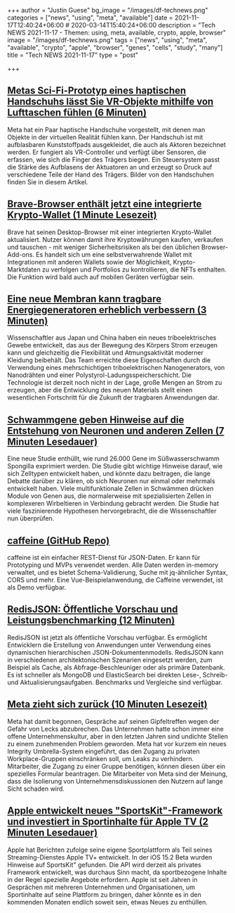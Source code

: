 +++
author = "Justin Guese"
bg_image = "/images/df-technews.png"
categories = ["news", "using", "meta", "available"]
date = 2021-11-17T12:40:24+06:00 # 2020-03-14T15:40:24+06:00
description = "Tech NEWS 2021-11-17 - Themen: using, meta, available, crypto, apple, browser"
image = "/images/df-technews.png"
tags = ["news", "using", "meta", "available", "crypto", "apple", "browser", "genes", "cells", "study", "many"]
title = "Tech NEWS 2021-11-17"
type = "post"

+++

## [Metas Sci-Fi-Prototyp eines haptischen Handschuhs lässt Sie VR-Objekte mithilfe von Lufttaschen fühlen (6 Minuten)](https://www.theverge.com/2021/11/16/22782860/meta-facebook-reality-labs-soft-robotics-haptic-glove-prototype?scrolla=5eb6d68b7fedc32c19ef33b4)

 Meta hat ein Paar haptische Handschuhe vorgestellt, mit denen man Objekte in der virtuellen Realität fühlen kann. Der Handschuh ist mit aufblasbaren Kunststoffpads ausgekleidet, die auch als Aktoren bezeichnet werden. Er fungiert als VR-Controller und verfügt über Sensoren, die erfassen, wie sich die Finger des Trägers biegen. Ein Steuersystem passt die Stärke des Aufblasens der Aktuatoren an und erzeugt so Druck auf verschiedene Teile der Hand des Trägers. Bilder von den Handschuhen finden Sie in diesem Artikel.

## [Brave-Browser enthält jetzt eine integrierte Krypto-Wallet (1 Minute Lesezeit)](https://www.engadget.com/brave-browser-crypto-wallet-170011074.html)

 Brave hat seinen Desktop-Browser mit einer integrierten Krypto-Wallet aktualisiert. Nutzer können damit ihre Kryptowährungen kaufen, verkaufen und tauschen - mit weniger Sicherheitsrisiken als bei den üblichen Browser-Add-ons. Es handelt sich um eine selbstverwahrende Wallet mit Integrationen mit anderen Wallets sowie der Möglichkeit, Krypto-Marktdaten zu verfolgen und Portfolios zu kontrollieren, die NFTs enthalten. Die Funktion wird bald auch auf mobilen Geräten verfügbar sein.

## [Eine neue Membran kann tragbare Energiegeneratoren erheblich verbessern (3 Minuten)](https://interestingengineering.com/a-new-membrane-can-substantially-upgrade-wearable-energy-generators)

 Wissenschaftler aus Japan und China haben ein neues triboelektrisches Gewebe entwickelt, das aus der Bewegung des Körpers Strom erzeugen kann und gleichzeitig die Flexibilität und Atmungsaktivität moderner Kleidung beibehält. Das Team erreichte diese Eigenschaften durch die Verwendung eines mehrschichtigen triboelektrischen Nanogenerators, von Nanodrähten und einer Polystyrol-Ladungsspeicherschicht. Die Technologie ist derzeit noch nicht in der Lage, große Mengen an Strom zu erzeugen, aber die Entwicklung des neuen Materials stellt einen wesentlichen Fortschritt für die Zukunft der tragbaren Anwendungen dar.

## [Schwammgene geben Hinweise auf die Entstehung von Neuronen und anderen Zellen (7 Minuten Lesedauer)](https://www.quantamagazine.org/sponge-genes-hint-at-the-origins-of-neurons-and-other-cells-20211104//1/0100017d2d959bf9-300e98ca-ed02-427c-8bc8-e42f95142753-000000/SF-pyI0pylWqOl0YL2YE_ALquqlsLv3B_LI3vw5i7nI=223)

 Eine neue Studie enthüllt, wie rund 26.000 Gene im Süßwasserschwamm Spongilla exprimiert werden. Die Studie gibt wichtige Hinweise darauf, wie sich Zelltypen entwickelt haben, und könnte dazu beitragen, die lange Debatte darüber zu klären, ob sich Neuronen nur einmal oder mehrmals entwickelt haben. Viele multifunktionale Zellen in Schwämmen drücken Module von Genen aus, die normalerweise mit spezialisierten Zellen in komplexeren Wirbeltieren in Verbindung gebracht werden. Die Studie hat viele faszinierende Hypothesen hervorgebracht, die die Wissenschaftler nun überprüfen.

## [caffeine (GitHub Repo)](https://github.com/rehacktive/caffeine)

 caffeine ist ein einfacher REST-Dienst für JSON-Daten. Er kann für Prototyping und MVPs verwendet werden. Alle Daten werden in-memory verwaltet, und es bietet Schema-Validierung, Suche mit jq-ähnlicher Syntax, CORS und mehr. Eine Vue-Beispielanwendung, die Caffeine verwendet, ist als Demo verfügbar.

## [RedisJSON: Öffentliche Vorschau und Leistungsbenchmarking (12 Minuten)](https://redis.com/blog/redisjson-public-preview-performance-benchmarking/)

 RedisJSON ist jetzt als öffentliche Vorschau verfügbar. Es ermöglicht Entwicklern die Erstellung von Anwendungen unter Verwendung eines dynamischen hierarchischen JSON-Dokumentenmodells. RedisJSON kann in verschiedenen architektonischen Szenarien eingesetzt werden, zum Beispiel als Cache, als Abfrage-Beschleuniger oder als primäre Datenbank. Es ist schneller als MongoDB und ElasticSearch bei direkten Lese-, Schreib- und Aktualisierungsaufgaben. Benchmarks und Vergleiche sind verfügbar.

## [Meta zieht sich zurück (10 Minuten Lesezeit)](https://www.theverge.com/2021/11/16/22785397/meta-facebook-leak-lockdown)

 Meta hat damit begonnen, Gespräche auf seinen Gipfeltreffen wegen der Gefahr von Lecks abzubrechen. Das Unternehmen hatte schon immer eine offene Unternehmenskultur, aber in den letzten Jahren sind undichte Stellen zu einem zunehmenden Problem geworden. Meta hat vor kurzem ein neues Integrity Umbrella-System eingeführt, das den Zugang zu privaten Workplace-Gruppen einschränken soll, um Leaks zu verhindern. Mitarbeiter, die Zugang zu einer Gruppe benötigen, können diesen über ein spezielles Formular beantragen. Die Mitarbeiter von Meta sind der Meinung, dass die Isolierung von Unternehmensdiskussionen den Nutzern auf lange Sicht schaden wird.

## [Apple entwickelt neues "SportsKit"-Framework und investiert in Sportinhalte für Apple TV (2 Minuten Lesedauer)](https://9to5mac.com/2021/11/16/apple-developing-new-sportskit-framework-as-it-invests-in-sports-content-for-apple-tv/)

 Apple hat Berichten zufolge seine eigene Sportplattform als Teil seines Streaming-Dienstes Apple TV+ entwickelt. In der iOS 15.2 Beta wurden Hinweise auf SportsKit" gefunden. Die API wird derzeit als privates Framework entwickelt, was durchaus Sinn macht, da sportbezogene Inhalte in der Regel spezielle Angebote erfordern. Apple ist seit Jahren in Gesprächen mit mehreren Unternehmen und Organisationen, um Sportinhalte auf seine Plattform zu bringen, daher könnte es in den kommenden Monaten endlich soweit sein, etwas Neues zu enthüllen.

